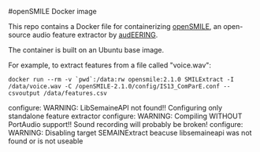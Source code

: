 #openSMILE Docker image

This repo contains a Docker file for containerizing [openSMILE](http://www.audeering.com/research/opensmile), an open-source audio feature extractor by [audEERING](http://www.audeering.com/).

The container is built on an Ubuntu base image.

For example, to extract features from a file called "voice.wav":

```
docker run --rm -v `pwd`:/data:rw opensmile:2.1.0 SMILExtract -I /data/voice.wav -C /openSMILE-2.1.0/config/IS13_ComParE.conf --csvoutput /data/features.csv
```

configure: WARNING: LibSemaineAPI not found!! Configuring only standalone feature extractor
configure: WARNING: Compiling WITHOUT PortAudio support!! Sound recording will probably be broken!
configure: WARNING: Disabling target SEMAINExtract beacuse libsemaineapi was not found or is not useable

